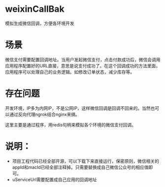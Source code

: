 # weixinCallBak
模拟生成微信回调，方便各环境开发

# 场景
微信支付需要配置回调地址。当用户发起微信支付，点击付款成功后，微信会调用应用程序配置好的URL直接，意思是说支付成功了。在这个回调成功的方法里面，应用程序可以处理自己的业务逻辑。如修改订单状态，减少库存等。
# 存在问题
开发环境，IP多为内网IP，不是公网IP，这样微信回调是回调不回来的。当然也可以通过反向代理ngrok结合nginx来搞。

这里主要是通过程序，用redis句柄来模拟各个环境的微信支付回调。

# 说明：
* 项目工程代码已经全部开源，可以下载下来直接运行，保密原则，微信相关的appId和macId已经全部注释掉。只需要替换成自己微信公众号的相应值即可。
* uServiceUrl需要配置成自己应用的回调地址
